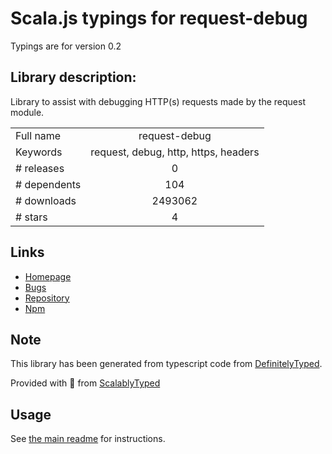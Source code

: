 
# Scala.js typings for request-debug

Typings are for version 0.2

## Library description:
Library to assist with debugging HTTP(s) requests made by the request module.

|                    |                 |
| ------------------ | :-------------: |
| Full name          | request-debug |
| Keywords           | request, debug, http, https, headers |
| # releases         | 0 |
| # dependents       | 104 |
| # downloads        | 2493062 |
| # stars            | 4 |

## Links
- [Homepage](https://github.com/request/request-debug)
- [Bugs](https://github.com/request/request-debug/issues)
- [Repository](https://github.com/request/request-debug)
- [Npm](https://www.npmjs.com/package/request-debug)
    


## Note
This library has been generated from typescript code from [DefinitelyTyped](https://definitelytyped.org).

Provided with :purple_heart: from [ScalablyTyped](https://github.com/oyvindberg/ScalablyTyped)

## Usage
See [the main readme](../../readme.md) for instructions.


